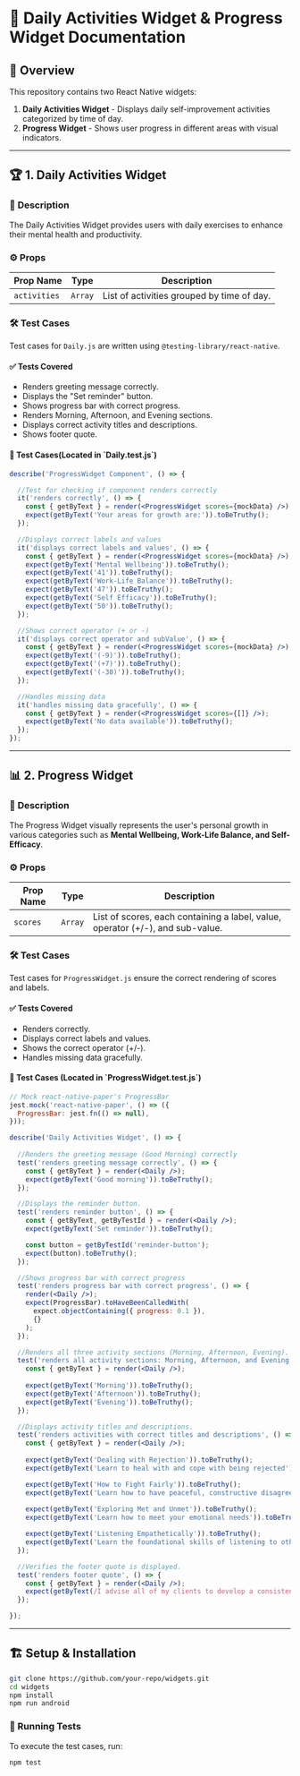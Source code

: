 # 📌 Daily Activities Widget & Progress Widget Documentation

## 📖 Overview

This repository contains two React Native widgets:

1. **Daily Activities Widget** - Displays daily self-improvement activities categorized by time of day.
2. **Progress Widget** - Shows user progress in different areas with visual indicators.

---

## 🏆 1. Daily Activities Widget

### 🎯 **Description**

The Daily Activities Widget provides users with  daily exercises to enhance their mental health and productivity.

### ⚙️ **Props**

| Prop Name    | Type    | Description                                |
| ------------ | ------- | ------------------------------------------ |
| `activities` | `Array` | List of activities grouped by time of day. |

### 🛠 **Test Cases**

Test cases for `Daily.js` are written using `@testing-library/react-native`.

#### ✅ **Tests Covered**

- Renders greeting message correctly.
- Displays the "Set reminder" button.
- Shows progress bar with correct progress.
- Renders Morning, Afternoon, and Evening sections.
- Displays correct activity titles and descriptions.
- Shows footer quote.

#### 🧪  Test Cases(Located in **\`Daily.test.js\`**)

```jsx
describe('ProgressWidget Component', () => {

  //Test for checking if component renders correctly 
  it('renders correctly', () => {
    const { getByText } = render(<ProgressWidget scores={mockData} />);
    expect(getByText('Your areas for growth are:')).toBeTruthy();
  });

  //Displays correct labels and values
  it('displays correct labels and values', () => {
    const { getByText } = render(<ProgressWidget scores={mockData} />);
    expect(getByText('Mental Wellbeing')).toBeTruthy();
    expect(getByText('41')).toBeTruthy();
    expect(getByText('Work-Life Balance')).toBeTruthy();
    expect(getByText('47')).toBeTruthy();
    expect(getByText('Self Efficacy')).toBeTruthy();
    expect(getByText('50')).toBeTruthy();
  });

  //Shows correct operator (+ or -)
  it('displays correct operator and subValue', () => {
    const { getByText } = render(<ProgressWidget scores={mockData} />);
    expect(getByText('(-9)')).toBeTruthy();
    expect(getByText('(+7)')).toBeTruthy();
    expect(getByText('(-30)')).toBeTruthy();
  });

  //Handles missing data
  it('handles missing data gracefully', () => {
    const { getByText } = render(<ProgressWidget scores={[]} />);
    expect(getByText('No data available')).toBeTruthy();
  });
});
```

---

## 📊 2. Progress Widget

### 🎯 **Description**

The Progress Widget visually represents the user's personal growth in various categories such as **Mental Wellbeing, Work-Life Balance, and Self-Efficacy**.

### ⚙️ **Props**

| Prop Name | Type    | Description                                                                    |
| --------- | ------- | ------------------------------------------------------------------------------ |
| `scores`  | `Array` | List of scores, each containing a label, value, operator (+/-), and sub-value. |

### 🛠 **Test Cases**

Test cases for `ProgressWidget.js` ensure the correct rendering of scores and labels.

#### ✅ **Tests Covered**

- Renders correctly.
- Displays correct labels and values.
- Shows the correct operator (+/-).
- Handles missing data gracefully.

#### 🧪  Test Cases (Located in ****\`ProgressWidget.test.js\`****)

```jsx
// Mock react-native-paper's ProgressBar
jest.mock('react-native-paper', () => ({
  ProgressBar: jest.fn(() => null),
}));

describe('Daily Activities Widget', () => {
  
  //Renders the greeting message (Good Morning) correctly
  test('renders greeting message correctly', () => {
    const { getByText } = render(<Daily />);
    expect(getByText('Good morning')).toBeTruthy();
  });

  //Displays the reminder button.
  test('renders reminder button', () => {
    const { getByText, getByTestId } = render(<Daily />);
    expect(getByText('Set reminder')).toBeTruthy();

    const button = getByTestId('reminder-button');
    expect(button).toBeTruthy();
  });

  //Shows progress bar with correct progress
  test('renders progress bar with correct progress', () => {
    render(<Daily />);
    expect(ProgressBar).toHaveBeenCalledWith(
      expect.objectContaining({ progress: 0.1 }),
      {}
    );
  });

  //Renders all three activity sections (Morning, Afternoon, Evening).
  test('renders all activity sections: Morning, Afternoon, and Evening', () => {
    const { getByText } = render(<Daily />);
    
    expect(getByText('Morning')).toBeTruthy();
    expect(getByText('Afternoon')).toBeTruthy();
    expect(getByText('Evening')).toBeTruthy();
  });

  //Displays activity titles and descriptions.
  test('renders activities with correct titles and descriptions', () => {
    const { getByText } = render(<Daily />);
    
    expect(getByText('Dealing with Rejection')).toBeTruthy();
    expect(getByText('Learn to heal with and cope with being rejected')).toBeTruthy();

    expect(getByText('How to Fight Fairly')).toBeTruthy();
    expect(getByText('Learn how to have peaceful, constructive disagreements')).toBeTruthy();
    
    expect(getByText('Exploring Met and Unmet')).toBeTruthy();
    expect(getByText('Learn how to meet your emotional needs')).toBeTruthy();

    expect(getByText('Listening Empathetically')).toBeTruthy();
    expect(getByText('Learn the foundational skills of listening to others with empathy')).toBeTruthy();
  });

  //Verifies the footer quote is displayed.
  test('renders footer quote', () => {
    const { getByText } = render(<Daily />);
    expect(getByText(/I advise all of my clients to develop a consistent daily routine/i)).toBeTruthy();
  });

});
```

---

## 🏗️ Setup & Installation

```sh
git clone https://github.com/your-repo/widgets.git
cd widgets
npm install
npm run android
```

### 🚀 Running Tests

To execute the test cases, run:

```sh
npm test
```
